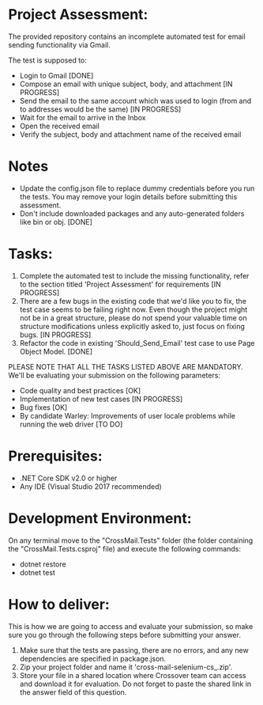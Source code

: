 # Project Assessment:
The provided repository contains an incomplete automated test for email sending functionality via Gmail.

The test is supposed to:
- Login to Gmail [DONE]
- Compose an email with unique subject, body, and attachment [IN PROGRESS]
- Send the email to the same account which was used to login (from and to addresses would be the same) [IN PROGRESS]
- Wait for the email to arrive in the Inbox
- Open the received email
- Verify the subject, body and attachment name of the received email

# Notes
- Update the config.json file to replace dummy credentials before you run the tests. You may remove your login details before submitting this assessment.
- Don't include downloaded packages and any auto-generated folders like bin or obj. [DONE]

# Tasks:
1. Complete the automated test to include the missing functionality, refer to the section titled 'Project Assessment' for requirements [IN PROGRESS]
2. There are a few bugs in the existing code that we'd like you to fix, the test case seems to be failing right now. Even though the project might not be in a great structure, please do not spend your valuable time on structure modifications unless explicitly asked to, just focus on fixing bugs. [IN PROGRESS]
3. Refactor the code in existing 'Should_Send_Email' test case to use Page Object Model. [DONE]

PLEASE NOTE THAT ALL THE TASKS LISTED ABOVE ARE MANDATORY. We'll be evaluating your submission on the following parameters:
- Code quality and best practices [OK]
- Implementation of new test cases [IN PROGRESS]
- Bug fixes [OK]
- By candidate Warley: Improvements of user locale problems while running the web driver [TO DO]

# Prerequisites:
- .NET Core SDK v2.0 or higher
- Any IDE (Visual Studio 2017 recommended)

# Development Environment:
On any terminal move to the "CrossMail.Tests" folder (the folder containing the "CrossMail.Tests.csproj" file) and execute the following commands:
- dotnet restore
- dotnet test

# How to deliver:
This is how we are going to access and evaluate your submission, so make sure you go through the following steps before submitting your answer.

1. Make sure that the tests are passing, there are no errors, and any new dependencies are specified in package.json.
2. Zip your project folder and name it 'cross-mail-selenium-cs_<YourNameHere>.zip'.
3. Store your file in a shared location where Crossover team can access and download it for evaluation. Do not forget to paste the shared link in the answer field of this question.